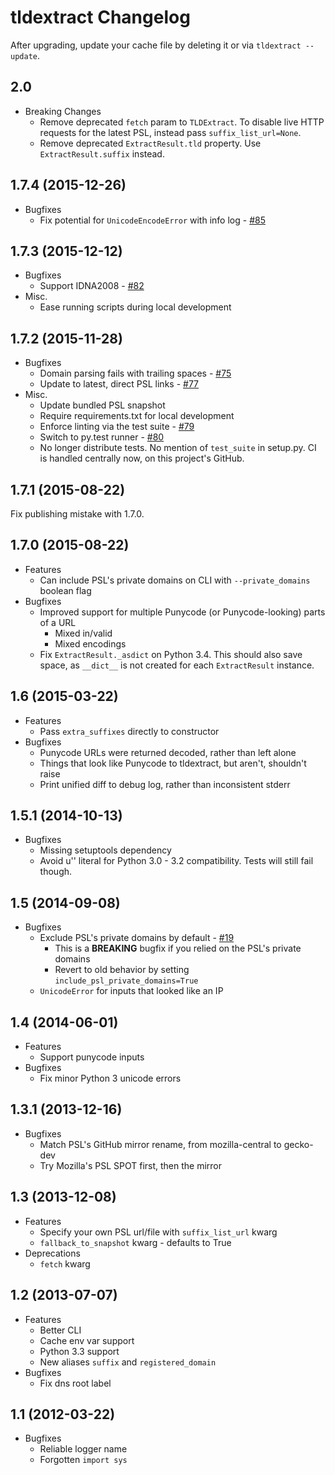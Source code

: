 # tldextract Changelog

After upgrading, update your cache file by deleting it or via `tldextract
--update`.

## 2.0

* Breaking Changes
    * Remove deprecated `fetch` param to `TLDExtract`. To disable live HTTP
      requests for the latest PSL, instead pass `suffix_list_url=None`.
    * Remove deprecated `ExtractResult.tld` property. Use
      `ExtractResult.suffix` instead.

## 1.7.4 (2015-12-26)

* Bugfixes
    * Fix potential for `UnicodeEncodeError` with info log - [#85](https://github.com/john-kurkowski/tldextract/pull/85)

## 1.7.3 (2015-12-12)

* Bugfixes
    * Support IDNA2008 - [#82](https://github.com/john-kurkowski/tldextract/pull/82)
* Misc.
    * Ease running scripts during local development

## 1.7.2 (2015-11-28)

* Bugfixes
    * Domain parsing fails with trailing spaces - [#75](https://github.com/john-kurkowski/tldextract/pull/75)
    * Update to latest, direct PSL links - [#77](https://github.com/john-kurkowski/tldextract/pull/77)
* Misc.
    * Update bundled PSL snapshot
    * Require requirements.txt for local development
    * Enforce linting via the test suite - [#79](https://github.com/john-kurkowski/tldextract/pull/79)
    * Switch to py.test runner - [#80](https://github.com/john-kurkowski/tldextract/pull/80)
    * No longer distribute tests. No mention of `test_suite` in setup.py. CI is
      handled centrally now, on this project's GitHub.

## 1.7.1 (2015-08-22)

Fix publishing mistake with 1.7.0.

## 1.7.0 (2015-08-22)

* Features
    * Can include PSL's private domains on CLI with `--private_domains` boolean flag
* Bugfixes
    * Improved support for multiple Punycode (or Punycode-looking) parts of a URL
        * Mixed in/valid
        * Mixed encodings
    * Fix `ExtractResult._asdict` on Python 3.4. This should also save space,
      as `__dict__` is not created for each `ExtractResult` instance.

## 1.6 (2015-03-22)

* Features
    * Pass `extra_suffixes` directly to constructor
* Bugfixes
    * Punycode URLs were returned decoded, rather than left alone
    * Things that look like Punycode to tldextract, but aren't, shouldn't raise
    * Print unified diff to debug log, rather than inconsistent stderr

## 1.5.1 (2014-10-13)

* Bugfixes
    * Missing setuptools dependency
    * Avoid u'' literal for Python 3.0 - 3.2 compatibility. Tests will still fail though.

## 1.5 (2014-09-08)

* Bugfixes
    * Exclude PSL's private domains by default - [#19](https://github.com/john-kurkowski/tldextract/pull/19)
        * This is a **BREAKING** bugfix if you relied on the PSL's private
          domains
        * Revert to old behavior by setting `include_psl_private_domains=True`
    * `UnicodeError` for inputs that looked like an IP

## 1.4 (2014-06-01)

* Features
    * Support punycode inputs
* Bugfixes
    * Fix minor Python 3 unicode errors

## 1.3.1 (2013-12-16)

* Bugfixes
    * Match PSL's GitHub mirror rename, from mozilla-central to gecko-dev
    * Try Mozilla's PSL SPOT first, then the mirror

## 1.3 (2013-12-08)

* Features
    * Specify your own PSL url/file with `suffix_list_url` kwarg
    * `fallback_to_snapshot` kwarg - defaults to True
* Deprecations
    * `fetch` kwarg

## 1.2 (2013-07-07)

* Features
    * Better CLI
    * Cache env var support
    * Python 3.3 support
    * New aliases `suffix` and `registered_domain`
* Bugfixes
    * Fix dns root label

## 1.1 (2012-03-22)

* Bugfixes
    * Reliable logger name
    * Forgotten `import sys`
